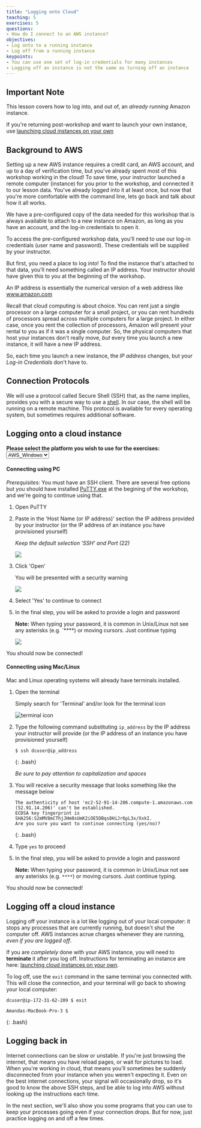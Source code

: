 ```yaml
---
title: "Logging onto Cloud"
teaching: 5
exercises: 5
questions:
- How do I connect to an AWS instance?
objectives:
- Log onto to a running instance
- Log off from a running instance
keypoints:
- You can use one set of log-in credentials for many instances
- Logging off an instance is not the same as turning off an instance
---
```


<script language="javascript" type="text/javascript">
function set_page_view_defaults() {
    document.getElementById('div_aws_win').style.display = 'block';
    document.getElementById('div_aws_unix').style.display = 'none';
};

function change_content_by_platform(form_control){
    if (!form_control || document.getElementById(form_control).value == 'aws_win') {
        set_page_view_defaults();
    } else if (document.getElementById(form_control).value == 'aws_unix') {
        document.getElementById('div_aws_win').style.display = 'none';
        document.getElementById('div_aws_unix').style.display = 'block';
        document.getElementById('div_hpc').style.display = 'none';
        document.getElementById('div_cyverse').style.display = 'none';
    } else {
        alert("Error: Missing platform value for 'change_content_by_platform()' script!");
    }
}

window.onload = set_page_view_defaults;
</script>

## Important Note

This lesson covers how to log into, and out of, an *already running* Amazon instance.

If you're returning post-workshop and want to launch your own instance, use [launching cloud instances on your own](../LaunchingInstances/)

## Background to AWS

Setting up a new AWS instance requires a credit card, an AWS account, and up to
a day of verification time, but you've already spent most of this workshop working in the cloud!
To save time, your instructor launched a remote computer (instance) for you prior
to the workshop, and connected it to our lesson data. You've already logged into it at
least once, but now that you're more comfortable with the command line, lets go back and talk about how it all works.


We have a pre-configured copy of the data needed for this workshop that is always available
to attach to a new instance on Amazon, as long as you have an account, and the log-in credentials to open it.

To access the pre-configured workshop data, you'll need to use our log-in credentials (user name and password). These
credentials will be supplied by your instructor.

But first, you need a place to log *into*! To find the instance that's attached to that data,
you'll need something called an IP address. Your instructor should have given this to you
at the beginning of the workshop.

An IP address is essentially the numerical version of a web address like www.amazon.com

Recall that cloud computing is about choice. You can rent just a single processor on a large computer
for a small project, or you can rent hundreds of processors spread across multiple computers for
a large project. In either case, once you rent the collection of processors, Amazon will
present your rental to you as if it was a single computer. So, the physical computers that host your
instances don't really move, *but* every time you launch a new instance, it will have a new IP address.

So, each time you launch a new instance, the *IP address* changes, but your *Log-in Credentials* don't have to.

## Connection Protocols

We will use a protocol called Secure Shell (SSH) that, as the name implies, provides you
with a secure way to use a [shell](http://swcarpentry.github.io/shell-novice). In our case,
the shell will be running on a remote machine. This protocol is available for every
operating system, but sometimes requires additional software.

## Logging onto a cloud instance

**Please select the platform you wish to use for the exercises: <select id="id_platform" name="platformlist" onchange="change_content_by_platform('id_platform');return false;"><option value="aws_unix" id="id_aws_unix" selected> AWS_UNIX </option><option value="aws_win" id="id_aws_win" selected> AWS_Windows </option></select>**


<div id="div_aws_win" style="display:block" markdown="1">

#### Connecting using PC

*Prerequisites*: You must have an SSH client. There are several free options but you should have installed [PuTTY.exe](http://www.chiark.greenend.org.uk/~sgtatham/putty/download.html) at the begining of the workshop, and we're going to continue using that.


1. Open PuTTY
2. Paste in the 'Host Name (or IP address)' section the IP address provided by your instructor (or the IP address of an instance you have provisioned yourself)

    *Keep the default selection 'SSH' and Port (22)*

    ![](../fig/putty_screenshot_1.png)

2. Click 'Open' 
    
    You will be presented with a security warning

    ![](../fig/putty_screenshot_2.png)

3. Select 'Yes' to continue to connect
3. In the final step, you will be asked to provide a login and password
    
    **Note:** When typing your password, it is common in Unix/Linux not see any asterisks (e.g. `****) or moving cursors. Just continue typing

    ![](../fig/putty_screenshot_3.png)

You should now be connected!

</div>


<div id="div_aws_unix" style="display:block" markdown="1">


#### Connecting using Mac/Linux

Mac and Linux operating systems will already have terminals installed. 

1. Open the terminal

    Simply search for 'Terminal' and/or look for the terminal icon

    ![terminal icon](../fig/terminal.png)

2. Type the following command substituting `ip_address` by the IP address your instructor will provide (or the IP address of an instance you have provisioned yourself)

    ~~~
    $ ssh dcuser@ip_address
    ~~~
    {: .bash}

    *Be sure to pay attention to capitalization and spaces*

3. You will receive a security message that looks something like the message below

    ~~~
    The authenticity of host 'ec2-52-91-14-206.compute-1.amazonaws.com (52.91.14.206)' can't be established.
    ECDSA key fingerprint is SHA256:S2mMV8mCThjJHm0sUmK2iOE5DBqs8HiJr6pL3x/XxkI.
    Are you sure you want to continue connecting (yes/no)?
    ~~~
    {: .bash}

4. Type `yes` to proceed
5. In the final step, you will be asked to provide a login and password
    
    **Note:** When typing your password, it is common in Unix/Linux not see any asterisks (e.g. `****`) or moving cursors. Just continue typing.

You should now be connected!

</div>

## Logging off a cloud instance

Logging off your instance is a lot like logging out of your local computer: it stops any processes
that are currently running, but doesn't shut the computer off. AWS instances acrue charges whenever
they are running, *even if you are logged off*.

If you are *completely* done with your AWS instance, you will need to **terminate** it after you log off. Instructions for terminating an instance are here: [launching cloud instances on your own](../LaunchingInstances).

To log off, use the `exit` command in the same terminal you connected with. This will close the connection, and your terminal will go back to showing your local computer:

~~~
dcuser@ip-172-31-62-209 $ exit

Amandas-MacBook-Pro-3 $
~~~
{: .bash}

## Logging back in

Internet connections can be slow or unstable. If you're just browsing the internet, that means you have
reload pages, or wait for pictures to load. When you're working in cloud, that means you'll sometimes
be suddenly disconnected from your instance when you weren't expecting it. Even on the best internet
connections, your signal will occasionally drop, so it's good to know the above SSH steps, and be able
to log into AWS without looking up the instructions each time.

In the next section, we'll also show you some programs that you can use to keep your processes going
even if your connection drops. But for now, just practice logging on and off a few times.
